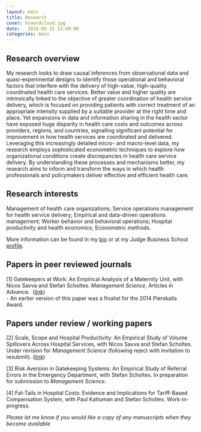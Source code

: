 ```yaml
---
layout: main
title: Research
cover: hcwordcloud.jpg
date:   2016-05-31 12:00:00
categories: main
---
```


## Research overview

My research looks to draw causal inferences from observational data and quasi-experimental designs to identify those operational and behavioral factors that interfere with the delivery of high-value, high-quality coordinated health care services. Better value and higher quality are intrinsically linked to the objective of greater coordination of health service delivery, which is focused on providing patients with correct treatment of an appropriate intensity supplied by a suitable provider at the right time and place. Yet expansions in data and information sharing in the health sector have exposed huge disparity in health care costs and outcomes across providers, regions, and countries, signalling significant potential for improvement in how health services are coordinated and delivered. Leveraging this increasingly detailed micro- and macro-level data, my research employs sophisticated econometric techniques to explore how organizational conditions create discrepancies in health care service delivery. By understanding these processes and mechanisms better, my research aims to inform and transform the ways in which health professionals and policymakers deliver effective and efficient health care.

## Research interests

Management of health care organizations; Service operations management for health service delivery; Empirical and data-driven operations management; Worker behavior and behavioral operations; Hospital productivity and health economics; Econometric methods.

More information can be found in my [bio](/about/) or at my Judge Business School [profile](http://www.jbs.cam.ac.uk/programmes/research-programmes/current-phd-students-a-z/michael-freeman/).

## Papers in peer reviewed journals

[1] Gatekeepers at Work: An Empirical Analysis of a Maternity Unit, with Nicos Savva and Stefan Scholtes.
*Management Science*, Articles in Advance.&nbsp; ([link](/gatekeepers-at-work))
<br>- An earlier version of this paper was a finalist for the 2014 Pierskalla Award.

## Papers under review / working papers

[2] Scale, Scope and Hospital Productivity: An Empirical Study of Volume Spillovers Across Hospital Services, with Nicos Savva and Stefan Scholtes. Under revision for *Management Science* (following reject with invitation to resubmit). ([link](/scale-scope-hospital-productivity))

[3] Risk Aversion in Gatekeeping Systems: An Empirical Study of Referral Errors in the Emergency Department, with Stefan Scholtes. In preparation for submission to *Management Science*.

[4] Fat-Tails in Hospital Costs: Evidence and Implications for Tariff-Based Compensation System, with Paul Kattuman and Stefan Scholtes. Work-in-progress.

*Please let me know if you would like a copy of any manuscripts when they become available*